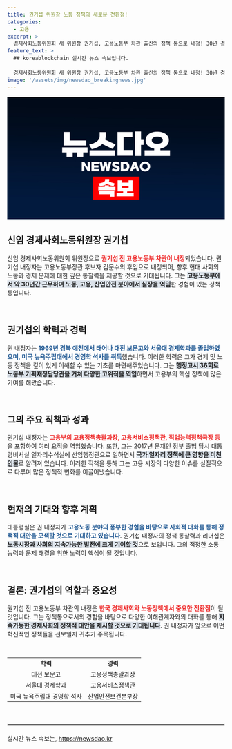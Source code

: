 ```yaml
---
title: 권기섭 위원장 노동 정책의 새로운 전환점!
categories:
  - 고용
excerpt: >
  경제사회노동위원회 새 위원장 권기섭, 고용노동부 차관 출신의 정책 통으로 내정! 30년 경력의 전문가가 이끌어 갈 지속 가능한 경제사회의 미래, 기대가 모아진다. 클릭해보세요!
feature_text: >
  ## koreablockchain 실시간 뉴스 속보입니다.

  경제사회노동위원회 새 위원장 권기섭, 고용노동부 차관 출신의 정책 통으로 내정! 30년 경력의 전문가가 이끌어 갈 지속 가능한 경제사회의 미래, 기대가 모아진다. 클릭해보세요!
image: '/assets/img/newsdao_breakingnews.jpg'
---
```


<p><img src="/assets/img/newsdao_breakingnews.jpg" alt="koreablockchain 속보" /></p>

<h2 data-ke-size="size26">신임 경제사회노동위원장 권기섭</h2>

<p data-ke-size="size16">신임 경제사회노동위원회 위원장으로 <b><span style="color: #ee2323;">권기섭 전 고용노동부 차관이 내정</span></b>되었습니다. 권기섭 내정자는 고용노동부장관 후보자 김문수의 후임으로 내정되어, 향후 현대 사회의 노동과 경제 문제에 대한 깊은 통찰력을 제공할 것으로 기대됩니다. 그는 <b><span style="background-color: #21538527;">고용노동부에서 약 30년간 근무하며 노동, 고용, 산업안전 분야에서 실장을 역임</span></b>한 경험이 있는 정책통입니다.</p>

<p data-ke-size="size16">&nbsp;</p>

<h2 data-ke-size="size26">권기섭의 학력과 경력</h2>

<p data-ke-size="size16">권 내정자는 <b><span style="color: #1a5490;">1969년 경북 예천에서 태어나 대전 보문고와 서울대 경제학과를 졸업하였으며, 미국 뉴욕주립대에서 경영학 석사를 취득</span></b>했습니다. 이러한 학력은 그가 경제 및 노동 정책을 깊이 있게 이해할 수 있는 기초를 마련해주었습니다. 그는 <b><span style="background-color: #21538527;">행정고시 36회로 노동부 기획재정담당관을 거쳐 다양한 고위직을 역임</span></b>하면서 고용부의 핵심 정책에 많은 기여를 해왔습니다.</p>

<p data-ke-size="size16">&nbsp;</p>

<h2 data-ke-size="size26">그의 주요 직책과 성과</h2>

<p data-ke-size="size16">권기섭 내정자는 <b><span style="color: #ee2323;">고용부의 고용정책총괄과장, 고용서비스정책관, 직업능력정책국장 등</span></b>을 포함하여 여러 요직을 역임했습니다. 또한, 그는 2017년 문재인 정부 출범 당시 대통령비서실 일자리수석실에 선임행정관으로 일하면서 <b><span style="background-color: #21538527;">국가 일자리 정책에 큰 영향을 미친 인물</span></b>로 알려져 있습니다. 이러한 직책을 통해 그는 고용 시장의 다양한 이슈를 실질적으로 다루며 많은 정책적 변화를 이끌어냈습니다.</p>

<p data-ke-size="size16">&nbsp;</p>

<h2 data-ke-size="size26">현재의 기대와 향후 계획</h2>

<p data-ke-size="size16">대통령실은 권 내정자가 <b><span style="color: #1a5490;">고용노동 분야의 풍부한 경험을 바탕으로 사회적 대화를 통해 정책적 대안을 모색할 것으로 기대하고 있습니다</span></b>. 권기섭 내정자의 정책 통찰력과 리더십은 <b><span style="background-color: #21538527;">노동시장과 사회의 지속가능한 발전에 크게 기여할 것</span></b>으로 보입니다. 그의 적정한 소통 능력과 문제 해결을 위한 노력이 핵심이 될 것입니다.</p>

<p data-ke-size="size16">&nbsp;</p>

<h2 data-ke-size="size26">결론: 권기섭의 역할과 중요성</h2>

<p data-ke-size="size16">권기섭 전 고용노동부 차관의 내정은 <b><span style="color: #ee2323;">한국 경제사회와 노동정책에서 중요한 전환점</span></b>이 될 것입니다. 그는 정책통으로서의 경험을 바탕으로 다양한 이해관계자와의 대화를 통해 <b><span style="background-color: #21538527;">지속가능한 경제사회의 정책적 대안을 제시할 것으로 기대됩니다</span></b>. 권 내정자가 앞으로 어떤 혁신적인 정책들을 선보일지 귀추가 주목됩니다.</p>

<p data-ke-size="size16">&nbsp;</p>

<table style="width: 100%;">
    <tr>
        <td style="text-align: center; height: 17px;"><b>학력</b></td>
        <td style="text-align: center; height: 17px;"><b>경력</b></td>
    </tr>
    <tr>
        <td style="text-align: center; height: 17px;">대전 보문고</td>
        <td style="text-align: center; height: 17px;">고용정책총괄과장</td>
    </tr>
    <tr>
        <td style="text-align: center; height: 17px;">서울대 경제학과</td>
        <td style="text-align: center; height: 17px;">고용서비스정책관</td>
    </tr>
    <tr>
        <td style="text-align: center; height: 17px;">미국 뉴욕주립대 경영학 석사</td>
        <td style="text-align: center; height: 17px;">산업안전보건본부장</td>
    </tr>
</table>

<p data-ke-size="size16">&nbsp;</p>

<hr style="border: 1px solid #ccc; margin: 20px 0;">
실시간 뉴스 속보는, <a href="https://newsdao.kr" rel="dofollow">https://newsdao.kr</a>


